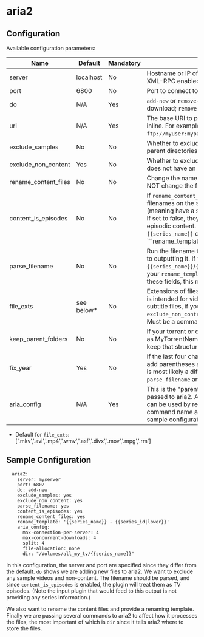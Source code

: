 # aria2 #
## Configuration ##
Available configuration parameters:

|Name|Default|Mandatory|Description|
|----|-------|---------|-----------|
|server|localhost|No|Hostname or IP of the server where aria2 is running and has XML-RPC enabled.|
|port|6800|No|Port to connect to on the server listed above.|
|do|N/A|Yes|```add-new``` or ```remove-completed```. ```add-new``` passes files to aria2 to download; ```remove-completed``` removes them.|
|uri|N/A|Yes|The base URI to pass to aria2. Include Basic Auth parameters inline. For example, ```ftp://myuser:mypass@ftp.example.com:21/path/to/directory```.|
|exclude_samples|No|No|Whether to exclude files containing ```sample``` in their name or parent directories.|
|exclude_non_content|Yes|No|Whether to exclude "non-content" files; that is, anything that does not have an extension listed in ```file_exts``` (see below).|
|rename_content_files|No|No|Change the names of the downloaded files. Not this does NOT change the filenames on the server or in torrents!|
|content_is_episodes|No|No|If ```rename_content_files``` is enabled, choose whether the filenames on the server are to be parsed as episodes (meaning have a series name and series ID/episode number). If set to false, they are assumed to be movies or other non-episodic content. This must be set to Yes if you are using ```{{series_name}}``` or ```{{series_id}}``` in your ```rename_template````.|
|parse_filename|No|No|Run the filename through SeriesParser or MovieParser prior to outputting it. If you wish to use ```{{series_name}}```/```{{series_id}}``` or ```{{movie_name}}```/```{{name}}``` in your ```rename_template``` and your input plugin does not set these fields, this must be set to Yes.|
|file_exts|see below*|No|Extensions of files to exclude as "non-content". The default is intended for video files; this could be expanded to include subtitle files, if you want those. Only has an effect if ```exclude_non_content``` or ```rename_content_files``` is enabled. Must be a comma-separated list enclosed by brackets.|
|keep_parent_folders|No|No|If your torrent or other input has a directory structure, such as MyTorrentName/Sample/Sample.mkv and you want to keep that structure when downloading, set this to Yes.|
|fix_year|Yes|No|If the last four characters of a TV show's name are numbers, add parentheses around them in the output filename, since it is most likely a differentiating year. Only has an effect if ```parse_filename``` and ```rename_content_files``` are both enabled.|
|aria_config|N/A|Yes|This is the "parent folder" of any parameters that should get passed to aria2. Any [command line option](http://aria2.sourceforge.net/manual/en/html/aria2c.html#options) available in aria2 can be used by removing the two dashes (--) in front of the command name and changing ```key=value``` to ```key: value```. See sample configuration below.|

* Default for ```file_exts```: ['.mkv','.avi','.mp4','.wmv','.asf','.divx','.mov','.mpg','.rm']

## Sample Configuration ##
```
  aria2:
    server: myserver
    port: 6802
    do: add-new
    exclude_samples: yes
    exclude_non_content: yes
    parse_filename: yes
    content_is_episodes: yes
    rename_content_files: yes
    rename_template: '{{series_name}} - {{series_id|lower}}'
    aria_config:
      max-connection-per-server: 4
      max-concurrent-downloads: 4
      split: 4
      file-allocation: none
      dir: "/Volumes/all_my_tv/{{series_name}}"
```

In this configuration, the server and port are specified since they differ from the default. ```do``` shows we are adding new files to aria2. We want to exclude any sample videos and non-content. The filename should be parsed, and since ```content_is_episodes``` is enabled, the plugin will treat them as TV episodes. (Note the input plugin that would feed to this output is not providing any series information.)

We also want to rename the content files and provide a renaming template. Finally we are passing several commands to aria2 to affect how it processes the files, the most important of which is ```dir``` since it tells aria2 where to store the files.